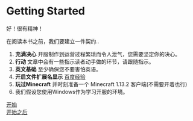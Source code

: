 # Getting Started

好！很有精神！

在阅读本书之前，我们要建立一件契约..

1. **充满决心** 开服制作到运营过程繁琐而令人泄气，您需要坚定你的决心。
2. **行动** 文章中会有一些指示读者动手做的环节，请跟随指示。
3. **英文基础** 至少确保您不要害怕英语。
4. **开启文件扩展名显示** [百度经验](https://jingyan.baidu.com/article/f00622282564bdfbd3f0c827.html)
5. **玩过Minecraft** 并时刻准备一个 Minecraft 1.13.2 客户端(不需要开着也行)
6. 我们假设您使用Windows作为学习开服的环境。

[开始](./1/A_New_Server.md)  
[开始之后](./2/After_First_Start.md)